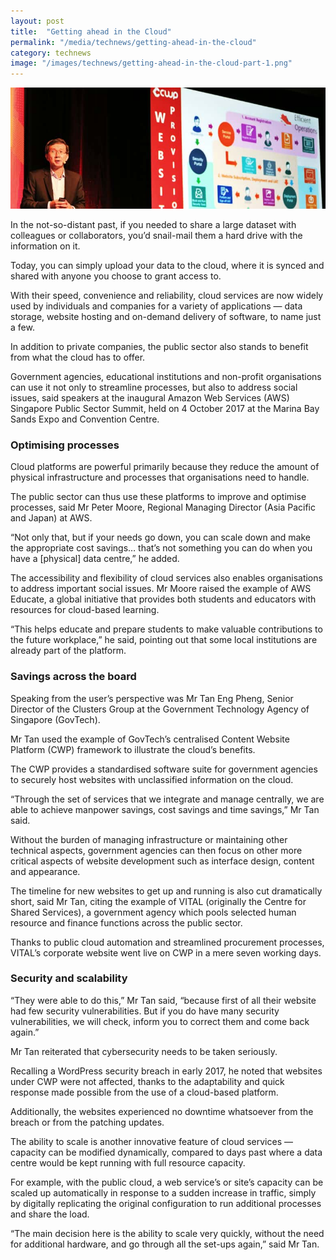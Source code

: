 ```yaml
---
layout: post
title:  "Getting ahead in the Cloud"
permalink: "/media/technews/getting-ahead-in-the-cloud"
category: technews
image: "/images/technews/getting-ahead-in-the-cloud-part-1.png"
---
```


![getting ahead in the cloud](/images/technews/getting-ahead-in-the-cloud-part-1.png)

In the not-so-distant past, if you needed to share a large dataset with colleagues or collaborators, you’d snail-mail them a hard drive with the information on it.

Today, you can simply upload your data to the cloud, where it is synced and shared with anyone you choose to grant access to.

With their speed, convenience and reliability, cloud services are now widely used by individuals and companies for a variety of applications — data storage, website hosting and on-demand delivery of software, to name just a few.

In addition to private companies, the public sector also stands to benefit from what the cloud has to offer.

Government agencies, educational institutions and non-profit organisations can use it not only to streamline processes, but also to address social issues, said speakers at the inaugural Amazon Web Services (AWS) Singapore Public Sector Summit, held on 4 October 2017 at the Marina Bay Sands Expo and Convention Centre.

### **Optimising processes**
Cloud platforms are powerful primarily because they reduce the amount of physical infrastructure and processes that organisations need to handle.

The public sector can thus use these platforms to improve and optimise processes, said Mr Peter Moore, Regional Managing Director (Asia Pacific and Japan) at AWS.

“Not only that, but if your needs go down, you can scale down and make the appropriate cost savings… that’s not something you can do when you have a [physical] data centre,” he added.

The accessibility and flexibility of cloud services also enables organisations to address important social issues. Mr Moore raised the example of AWS Educate, a global initiative that provides both students and educators with resources for cloud-based learning.

“This helps educate and prepare students to make valuable contributions to the future workplace,” he said, pointing out that some local institutions are already part of the platform.

### **Savings across the board**
Speaking from the user’s perspective was Mr Tan Eng Pheng, Senior Director of the Clusters Group at the Government Technology Agency of Singapore (GovTech).

Mr Tan used the example of GovTech’s centralised Content Website Platform (CWP) framework to illustrate the cloud’s benefits.

The CWP provides a standardised software suite for government agencies to securely host websites with unclassified information on the cloud.

“Through the set of services that we integrate and manage centrally, we are able to achieve manpower savings, cost savings and time savings,” Mr Tan said.

Without the burden of managing infrastructure or maintaining other technical aspects, government agencies can then focus on other more critical aspects of website development such as interface design, content and appearance.

The timeline for new websites to get up and running is also cut dramatically short, said Mr Tan, citing the example of VITAL (originally the Centre for Shared Services), a government agency which pools selected human resource and finance functions across the public sector.

Thanks to public cloud automation and streamlined procurement processes, VITAL’s corporate website went live on CWP in a mere seven working days.

### **Security and scalability**
“They were able to do this,” Mr Tan said, “because first of all their website had few security vulnerabilities. But if you do have many security vulnerabilities, we will check, inform you to correct them and come back again.”

Mr Tan reiterated that cybersecurity needs to be taken seriously.

Recalling a WordPress security breach in early 2017, he noted that websites under CWP were not affected, thanks to the adaptability and quick response made possible from the use of a cloud-based platform.

Additionally, the websites experienced no downtime whatsoever from the breach or from the patching updates.

The ability to scale is another innovative feature of cloud services — capacity can be modified dynamically, compared to days past where a data centre would be kept running with full resource capacity.

For example, with the public cloud, a web service’s or site’s capacity can be scaled up automatically in response to a sudden increase in traffic, simply by digitally replicating the original configuration to run additional processes and share the load.

“The main decision here is the ability to scale very quickly, without the need for additional hardware, and go through all the set-ups again,” said Mr Tan.
